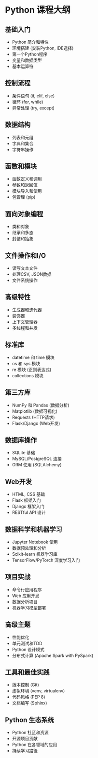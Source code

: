 # Python 课程大纲

## 基础入门
- Python 简介和特性
- 环境搭建 (安装Python, IDE选择)
- 第一个Python程序
- 变量和数据类型
- 基本运算符

## 控制流程
- 条件语句 (if, elif, else)
- 循环 (for, while)
- 异常处理 (try, except)

## 数据结构
- 列表和元组
- 字典和集合
- 字符串操作

## 函数和模块
- 函数定义和调用
- 参数和返回值
- 模块导入和使用
- 包管理 (pip)

## 面向对象编程
- 类和对象
- 继承和多态
- 封装和抽象

## 文件操作和I/O
- 读写文本文件
- 处理CSV, JSON数据
- 文件系统操作

## 高级特性
- 生成器和迭代器
- 装饰器
- 上下文管理器
- 多线程和并发

## 标准库
- datetime 和 time 模块
- os 和 sys 模块
- re 模块 (正则表达式)
- collections 模块

## 第三方库
- NumPy 和 Pandas (数据分析)
- Matplotlib (数据可视化)
- Requests (HTTP请求)
- Flask/Django (Web开发)

## 数据库操作
- SQLite 基础
- MySQL/PostgreSQL 连接
- ORM 使用 (SQLAlchemy)

## Web开发
- HTML, CSS 基础
- Flask 框架入门
- Django 框架入门
- RESTful API 设计

## 数据科学和机器学习
- Jupyter Notebook 使用
- 数据预处理和分析
- Scikit-learn 机器学习库
- TensorFlow/PyTorch 深度学习入门

## 项目实战
- 命令行应用程序
- Web 应用开发
- 数据分析项目
- 机器学习模型部署

## 高级主题
- 性能优化
- 单元测试和TDD
- Python 设计模式
- 分布式计算 (Apache Spark with PySpark)

## 工具和最佳实践
- 版本控制 (Git)
- 虚拟环境 (venv, virtualenv)
- 代码风格 (PEP 8)
- 文档编写 (Sphinx)

## Python 生态系统
- Python 社区和资源
- 开源项目贡献
- Python 在各领域的应用
- 持续学习路径